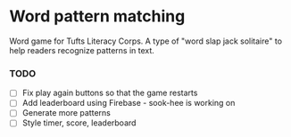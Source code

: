 # Word pattern matching
Word game for Tufts Literacy Corps. A type of "word slap jack solitaire" to help readers recognize patterns in text.

### TODO
- [ ] Fix play again buttons so that the game restarts
- [ ] Add leaderboard using Firebase - sook-hee is working on
- [ ] Generate more patterns
- [ ] Style timer, score, leaderboard
